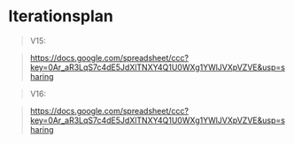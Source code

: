 Iterationsplan
==============

> V15:

> https://docs.google.com/spreadsheet/ccc?key=0Ar_aR3LqS7c4dE5JdXlTNXY4Q1U0WXg1YWlJVXpVZVE&usp=sharing

> V16:

> https://docs.google.com/spreadsheet/ccc?key=0Ar_aR3LqS7c4dE5JdXlTNXY4Q1U0WXg1YWlJVXpVZVE&usp=sharing
